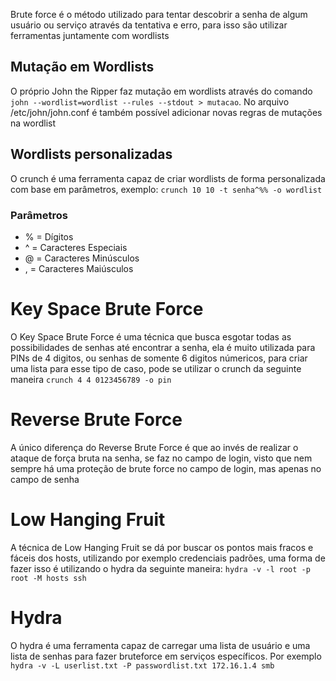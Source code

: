 Brute force é o método utilizado para tentar descobrir a senha de algum usuário ou serviço através da tentativa e erro, para isso são utilizar ferramentas juntamente com wordlists
## Mutação em Wordlists
O próprio John the Ripper faz mutação em wordlists através do comando `john --wordlist=wordlist --rules --stdout > mutacao`. No arquivo /etc/john/john.conf é também possível adicionar novas regras de mutações na wordlist

## Wordlists personalizadas
O crunch é uma ferramenta capaz de criar wordlists de forma personalizada com base em parâmetros, exemplo: `crunch 10 10 -t senha^%% -o wordlist`
### Parâmetros
- % = Dígitos
- ^ = Caracteres Especiais
- @ = Caracteres Minúsculos
- , = Caracteres Maiúsculos
# Key Space Brute Force
O Key Space Brute Force é uma técnica que busca esgotar todas as possibilidades de senhas até encontrar a senha, ela é muito utilizada para PINs de 4 digitos, ou senhas de somente 6 digitos númericos, para criar uma lista para esse tipo de caso, pode se utilizar o crunch da seguinte maneira `crunch 4 4 0123456789 -o pin`

# Reverse Brute Force
A único diferença do Reverse Brute Force é que ao invés de realizar o ataque de força bruta na senha, se faz no campo de login, visto que nem sempre há uma proteção de brute force no campo de login, mas apenas no campo de senha

# Low Hanging Fruit
A técnica de Low Hanging Fruit se dá por buscar os pontos mais fracos e fáceis dos hosts, utilizando por exemplo credenciais padrões, uma forma de fazer isso é utilizando o hydra da seguinte maneira: `hydra -v -l root -p root -M hosts ssh`

# Hydra
O hydra é uma ferramenta capaz de carregar uma lista de usuário e uma lista de senhas para fazer bruteforce em serviços específicos. Por exemplo `hydra -v -L userlist.txt -P passwordlist.txt 172.16.1.4 smb`